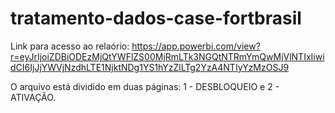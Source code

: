 # tratamento-dados-case-fortbrasil

Link para acesso ao relaório: https://app.powerbi.com/view?r=eyJrIjoiZDBiODEzMjQtYWFlZS00MjRmLTk3NGQtNTRmYmQwMjVlNTIxIiwidCI6IjJjYWVjNzdhLTE1NjktNDg1YS1hYzZlLTg2YzA4NTIyYzMzOSJ9

O arquivo está dividido em duas páginas: 1 - DESBLOQUEIO e 2 - ATIVAÇÃO.
